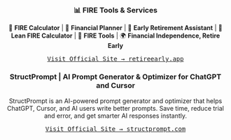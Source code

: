 <center>
  <h3>📊 FIRE Tools & Services</h3>
  <p>
    🔧 <strong>FIRE Calculator</strong> | 💼 <strong>Financial Planner</strong>  
    | 🛌 <strong>Early Retirement Assistant</strong> | 💸 <strong>Lean FIRE Calculator</strong>  
    | 🧰 <strong>FIRE Tools</strong> | 🌍 <strong>Financial Independence, Retire Early</strong>
  </p>
  <samp>
    <a href="https://retireearly.app" target="_blank" rel="noopener noreferrer">Visit Official Site → retireearly.app</a>
  </samp>
</center>

<center>
  <h3>StructPrompt | AI Prompt Generator & Optimizer for ChatGPT and Cursor</h3>
  <p>StructPrompt is an AI-powered prompt generator and optimizer that helps ChatGPT, Cursor, and AI users write better prompts. Save time, reduce trial and error, and get smarter AI responses instantly.</p>
  <samp>
    <a href="https://structprompt.com" target="_blank" rel="noopener noreferrer">Visit Official Site → structprompt.com</a>
  </samp>
</center>
